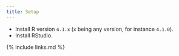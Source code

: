 ```yaml
---
title: Setup
---
```


- Install R version `4.1.x` (`x` being any version, for instance `4.1.0`).
- Install RStudio.

{% include links.md %}
